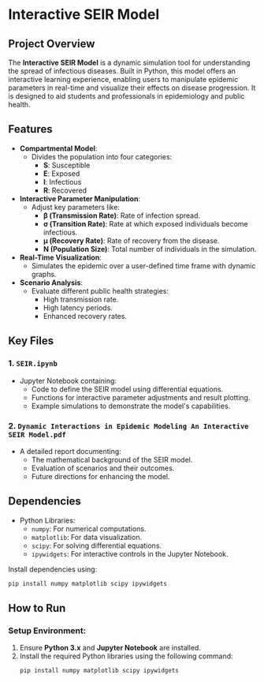 # Interactive SEIR Model

## Project Overview
The **Interactive SEIR Model** is a dynamic simulation tool for understanding the spread of infectious diseases. Built in Python, this model offers an interactive learning experience, enabling users to manipulate epidemic parameters in real-time and visualize their effects on disease progression. It is designed to aid students and professionals in epidemiology and public health.

## Features
- **Compartmental Model**:
  - Divides the population into four categories:
    - **S**: Susceptible
    - **E**: Exposed
    - **I**: Infectious
    - **R**: Recovered
- **Interactive Parameter Manipulation**:
  - Adjust key parameters like:
    - **β (Transmission Rate)**: Rate of infection spread.
    - **σ (Transition Rate)**: Rate at which exposed individuals become infectious.
    - **μ (Recovery Rate)**: Rate of recovery from the disease.
    - **N (Population Size)**: Total number of individuals in the simulation.
- **Real-Time Visualization**:
  - Simulates the epidemic over a user-defined time frame with dynamic graphs.
- **Scenario Analysis**:
  - Evaluate different public health strategies:
    - High transmission rate.
    - High latency periods.
    - Enhanced recovery rates.

## Key Files
### 1. `SEIR.ipynb`
- Jupyter Notebook containing:
  - Code to define the SEIR model using differential equations.
  - Functions for interactive parameter adjustments and result plotting.
  - Example simulations to demonstrate the model's capabilities.

### 2. `Dynamic Interactions in Epidemic Modeling An Interactive SEIR Model.pdf`
- A detailed report documenting:
  - The mathematical background of the SEIR model.
  - Evaluation of scenarios and their outcomes.
  - Future directions for enhancing the model.

## Dependencies
- Python Libraries:
  - `numpy`: For numerical computations.
  - `matplotlib`: For data visualization.
  - `scipy`: For solving differential equations.
  - `ipywidgets`: For interactive controls in the Jupyter Notebook.

Install dependencies using:
```bash
pip install numpy matplotlib scipy ipywidgets
```
## How to Run

### Setup Environment:
1. Ensure **Python 3.x** and **Jupyter Notebook** are installed.
2. Install the required Python libraries using the following command:
   ```bash
   pip install numpy matplotlib scipy ipywidgets
